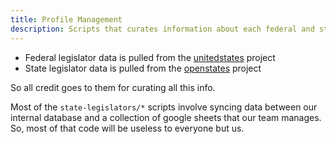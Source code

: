 ```yaml
---
title: Profile Management
description: Scripts that curates information about each federal and state legislator
---
```


- Federal legislator data is pulled from the [unitedstates](https://github.com/unitedstates) project
- State legislator data is pulled from the [openstates](https://github.com/openstates) project

So all credit goes to them for curating all this info.

Most of the `state-legislators/*` scripts involve syncing data between our internal database and a collection of google sheets that our team manages. So, most of that code will be useless to everyone but us.